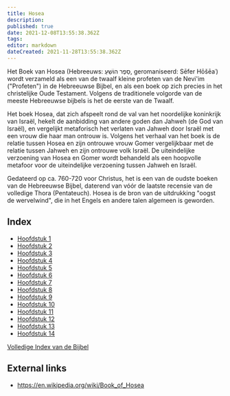 ```yaml
---
title: Hosea
description: 
published: true
date: 2021-12-08T13:55:38.362Z
tags: 
editor: markdown
dateCreated: 2021-11-28T13:55:38.362Z
---
```


Het Boek van Hosea (Hebreeuws: סֵפֶר הוֹשֵׁעַ, geromaniseerd: Sēfer Hōšēaʿ) wordt verzameld als een van de twaalf kleine profeten van de Nevi'im ("Profeten") in de Hebreeuwse Bijbel, en als een boek op zich precies in het christelijke Oude Testament. Volgens de traditionele volgorde van de meeste Hebreeuwse bijbels is het de eerste van de Twaalf.

Het boek Hosea, dat zich afspeelt rond de val van het noordelijke koninkrijk van Israël, hekelt de aanbidding van andere goden dan Jahweh (de God van Israël), en vergelijkt metaforisch het verlaten van Jahweh door Israël met een vrouw die haar man ontrouw is. Volgens het verhaal van het boek is de relatie tussen Hosea en zijn ontrouwe vrouw Gomer vergelijkbaar met de relatie tussen Jahweh en zijn ontrouwe volk Israël. De uiteindelijke verzoening van Hosea en Gomer wordt behandeld als een hoopvolle metafoor voor de uiteindelijke verzoening tussen Jahweh en Israël. 

Gedateerd op ca. 760-720 voor Christus, het is een van de oudste boeken van de Hebreeuwse Bijbel, daterend van vóór de laatste recensie van de volledige Thora (Pentateuch). Hosea is de bron van de uitdrukking "oogst de wervelwind", die in het Engels en andere talen algemeen is geworden.

## Index

- [Hoofdstuk 1](/nl/Bible/Hosea/1)
- [Hoofdstuk 2](/nl/Bible/Hosea/2)
- [Hoofdstuk 3](/nl/Bible/Hosea/3)
- [Hoofdstuk 4](/nl/Bible/Hosea/4)
- [Hoofdstuk 5](/nl/Bible/Hosea/5)
- [Hoofdstuk 6](/nl/Bible/Hosea/6)
- [Hoofdstuk 7](/nl/Bible/Hosea/7)
- [Hoofdstuk 8](/nl/Bible/Hosea/8)
- [Hoofdstuk 9](/nl/Bible/Hosea/9)
- [Hoofdstuk 10](/nl/Bible/Hosea/10)
- [Hoofdstuk 11](/nl/Bible/Hosea/11)
- [Hoofdstuk 12](/nl/Bible/Hosea/12)
- [Hoofdstuk 13](/nl/Bible/Hosea/13)
- [Hoofdstuk 14](/nl/Bible/Hosea/14)


[Volledige Index van de Bijbel](/nl/index/bible)


## External links

- https://en.wikipedia.org/wiki/Book_of_Hosea